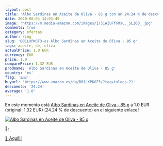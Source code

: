 ```yaml
---
layout: post
title: 'Albo Sardinas en Aceite de Oliva - 85 g con un 24.24 % de descuento'
date: 2020-06-04 14:03:49
image: 'https://m.media-amazon.com/images/I/51AZUFf6MxL._SL200_.jpg'
comments: true
category: ofertas
author: ring
slug: 'B01LXPKOF3-es Albo Sardinas en Aceite de Oliva - 85 g'
tags: aceite, de, oliva
actualPrice: 1.0 EUR
currency: EUR
price: 1.0
comparePrice: 1.32 EUR
prodname: 'Albo Sardinas en Aceite de Oliva - 85 g'
country: 'es'
flag: '🇪🇸'
buyurl: 'https://www.amazon.es/dp/B01LXPKOF3/?tag=tolees-21'
descuento: '24.24'
average: '1.0'
---
```


En este momento está [Albo Sardinas en Aceite de Oliva - 85 g](https://www.amazon.es/dp/B01LXPKOF3/?tag=tolees-21) a 1.0 EUR (original: 1.32 EUR) (24.24 %  de descuento) en el siguiente enlace!

[![Albo Sardinas en Aceite de Oliva - 85 g](https://m.media-amazon.com/images/I/51AZUFf6MxL._SL200_.jpg)](https://www.amazon.es/dp/B01LXPKOF3/?tag=tolees-21)

🔎:


[🛒 Aquí!!!](https://www.amazon.es/dp/B01LXPKOF3/?tag=tolees-21)
